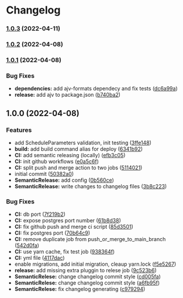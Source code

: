 # Changelog

### [1.0.3](https://github.com/antonin-urban/memorize-facts-be/compare/v1.0.2...v1.0.3) (2022-04-11)

### [1.0.2](https://github.com/antonin-urban/memorize-facts-be/compare/v1.0.1...v1.0.2) (2022-04-08)

### [1.0.1](https://github.com/antonin-urban/memorize-facts-be/compare/v1.0.0...v1.0.1) (2022-04-08)


### Bug Fixes

* **dependencies:** add ajv-formats dependecy and fix tests ([dc6a99a](https://github.com/antonin-urban/memorize-facts-be/commit/dc6a99a2a30ec2c1e7c67497f59666b160133db7))
* **release:** add ajv to package.json ([b740ba2](https://github.com/antonin-urban/memorize-facts-be/commit/b740ba20f4974c2413941f87648cbe90f9a1558f))

## 1.0.0 (2022-04-08)


### Features

* add ScheduleParameters validation, init testing ([3ffe148](https://github.com/antonin-urban/memorize-facts-be/commit/3ffe1480f085e657abd780587f6156c91d92c0c4))
* **build:** add build command alias for deploy ([6341b92](https://github.com/antonin-urban/memorize-facts-be/commit/6341b9233827073f79c69910475b514d36e32088))
* **CI:** add semantic releasing (locally) ([efb3c05](https://github.com/antonin-urban/memorize-facts-be/commit/efb3c05c77f34f0d751405fd9872ad06c1a4fb11))
* **CI:** init github workflows ([e0a5c6f](https://github.com/antonin-urban/memorize-facts-be/commit/e0a5c6fc8a276f2b8bf56d10ee8154b83b380da5))
* **CI:** split push and merge action to two jobs ([5114021](https://github.com/antonin-urban/memorize-facts-be/commit/51140213402f5e1b800bb19289fa3382291e8347))
* initial commit ([50382a0](https://github.com/antonin-urban/memorize-facts-be/commit/50382a0ddeae564f82eb0710cd09a45fa7ae374f))
* **SemanticRelease:** add config ([0b560ce](https://github.com/antonin-urban/memorize-facts-be/commit/0b560ceb3d8edfb264c395f3e8374e89f34772b9))
* **SemanticRelease:** write changes to changelog files ([3b8c223](https://github.com/antonin-urban/memorize-facts-be/commit/3b8c2233fae42d2eb4842aa5b1522e842571a4d0))


### Bug Fixes

* **CI:** db port ([7f219b2](https://github.com/antonin-urban/memorize-facts-be/commit/7f219b21fc4487335c6d9d64141b03a9f9db85c0))
* **CI:** expose postgres port number ([61b8d38](https://github.com/antonin-urban/memorize-facts-be/commit/61b8d3895223bd6cfab250949a5860db8c0883d3))
* **CI:** fix github push and merge ci script ([85d3501](https://github.com/antonin-urban/memorize-facts-be/commit/85d35017479638c5bc558d822724bdb0c86e7993))
* **CI:** fix postgres port ([70b64c9](https://github.com/antonin-urban/memorize-facts-be/commit/70b64c9d236c24547a4cbf9630813c4d8e3f55cb))
* **CI:** remove duplicate job from push_or_merge_to_main_branch ([542d0fa](https://github.com/antonin-urban/memorize-facts-be/commit/542d0fa9ae16c94868ebecafe8773b4144dbb13a))
* **CI:** use yarn cache, fix test job ([938364f](https://github.com/antonin-urban/memorize-facts-be/commit/938364f6f3181f6fda5f037a55173ceedb8d5464))
* **CI:** yml file ([4117dac](https://github.com/antonin-urban/memorize-facts-be/commit/4117dac59688248db5313abea3ff62b878f43f7d))
* enable migrations, add initial migration, cleaup yarn.lock ([f5e5267](https://github.com/antonin-urban/memorize-facts-be/commit/f5e52678b960fb046691e7a9e1f48e0260f4989e))
* **release:** add missing extra pluggin to relese job ([9c523b6](https://github.com/antonin-urban/memorize-facts-be/commit/9c523b67b51ab789c7e0884ded9c34d96977868e))
* **SemanticRelese:** change changelog commit style ([cd005fa](https://github.com/antonin-urban/memorize-facts-be/commit/cd005fad1f3e974636aab5e00422b30adcd8a6b9))
* **SemanticRelese:** change changelog commit style ([a6fb95f](https://github.com/antonin-urban/memorize-facts-be/commit/a6fb95f86f573c5a3a49bbcde30b04657819b1c3))
* **SemanticRelese:** fix changelog generating ([c979294](https://github.com/antonin-urban/memorize-facts-be/commit/c979294092579402bf4970b7755a0d15bd73147f))
